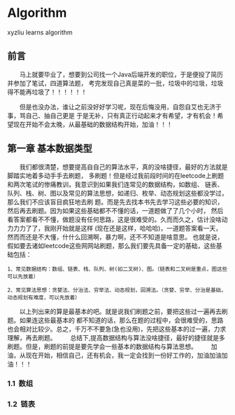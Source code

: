 # Algorithm
xyzliu learns algorithm

## 前言
&emsp;&emsp;马上就要毕业了，想要到公司找一个Java后端开发的职位，于是便投了简历并参加了笔试，四道算法题，
考完发现自己真是菜的一批，垃圾中的垃圾，垃圾得不能再垃圾了！！！！！！

&emsp;&emsp;但是也没办法，谁让之前没好好学习呢，现在后悔没用，自怨自艾也无济于事，骂自己、抽自己更是
于是无补，只有真正行动起来才有希望，才有机会！希望现在开始不会太晚，从最基础的数据结构开始，加油！！！

## 第一章 基本数据类型
&emsp;&emsp;我们都很清楚，想要提高⾃自己的算法水平，真的没啥捷径，最好的方法就是脚踏实地着多动⼿手去刷题，
多刷题！但是经过我前段时间的在leetcode上刷题和两次笔试的惨痛教训，我意识到如果我们连常见的数据结构，如数组、
链表、队列、栈、树、图以及常见的算法思想，如递归、枚举、动态规划这些都没学过，那么我们不应该盲目疯狂地去刷
题。而是先去找本书先去学习这些必要的知识，然后再去刷题。因为如果这些基础都不不懂的话，一道题做了了几个小时，
然后看答案都看不不懂，做题没有任何思路，这是很难受的。久⽽而久之，估计没啥动⼒力力了了，我刚开始就是这样
(现在还是这样，哈哈哈)，一道题答案看一天，然⽽而还是不大懂，什什么回溯啊，暴⼒啊，还不不知道是啥意思。
也就是说，假如要去诸如leetcode这些⽹网站刷题，那么我们要先具备一定的基础，这些基础包括：

    1、常见数据结构：数组、链表、栈、队列、树(如二叉树)、图。（链表和二叉树是重点，图这些可以先放着）
    
    2、常见算法思想：贪婪法、分治法、穷举法、动态规划，回溯法。（贪婪、穷举、分治是基础，动态规划有难度，可以先放着）

&emsp;&emsp;以上列出来的算是最基本的吧。就是说我们刷题之前，要把这些过一遍再去刷题。如果连这些最基本的
都不知道的话，那么在题的过程中，会很难受的，思路也会相对⽐较少。总之，千万不不要急(急也没用)，先把这些基本的过一遍，力求理解，再去刷题。
&emsp;&emsp;总结下,提高数据结构与算法没啥捷径，最好的捷径就是多刷题。但是，刷题的前提是要先学会一些基本的数据结构与算法思想。
&emsp;&emsp;加油，从现在开始，相信自己，还有机会，我一定会找到一份好工作的，加油加油加油！！！
### 1.1&nbsp;&nbsp;数组

### 1.2&nbsp;&nbsp;链表
